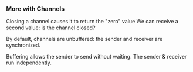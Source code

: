 ### More with Channels

Closing a channel causes it to return the "zero" value
We can receive a second value: is the channel closed?

By default, channels are unbuffered: the sender and receiver are synchronized.

Buffering allows the sender to send without waiting.
The sender & receiver run independently.